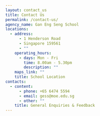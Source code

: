```yaml
---
layout: contact_us
title: Contact Us
permalink: /contact-us/
agency_name: Gan Eng Seng School
locations:
  - address:
      - 1 Henderson Road
      - Singapore 159561
      - ""
    operating_hours:
      - days: Mon - Fri
        time: 8.00am - 5.30pm
        description: ""
    maps_link: ""
    title: School Location
contacts:
  - content:
      - phone: +65 6474 5594
      - email: gess@moe.edu.sg
      - other: ""
    title: General Enquiries & Feedback
---
```

